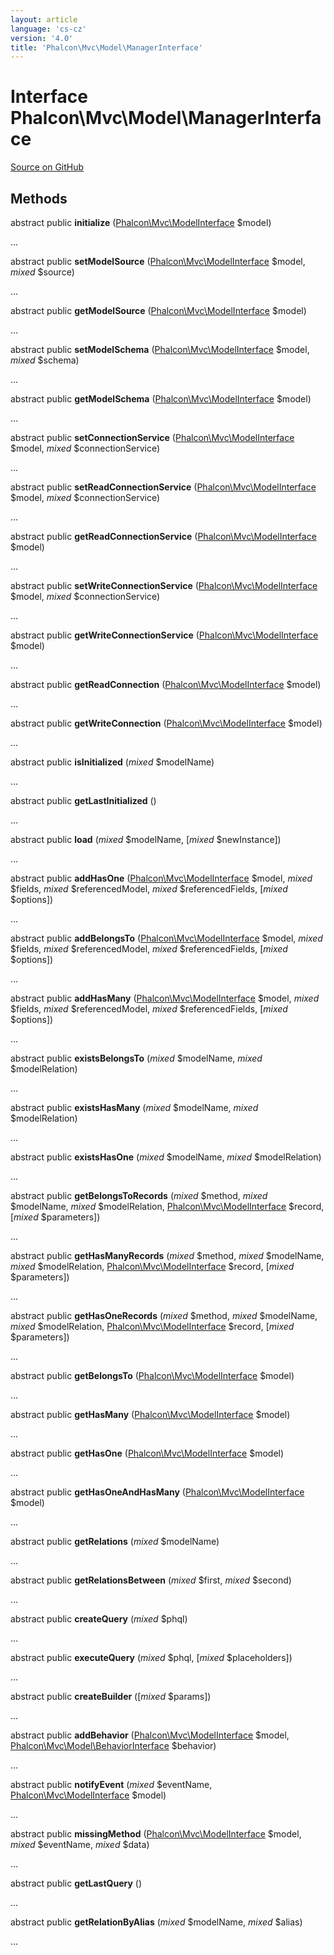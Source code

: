 ```yaml
---
layout: article
language: 'cs-cz'
version: '4.0'
title: 'Phalcon\Mvc\Model\ManagerInterface'
---
```


# Interface **Phalcon\Mvc\Model\ManagerInterface**

<a href="https://github.com/phalcon/cphalcon/tree/v4.0.0/phalcon/mvc/model/managerinterface.zep" class="btn btn-default btn-sm">Source on GitHub</a>

## Methods

abstract public **initialize** ([Phalcon\Mvc\ModelInterface](api/Phalcon_Mvc_ModelInterface) $model)

...

abstract public **setModelSource** ([Phalcon\Mvc\ModelInterface](api/Phalcon_Mvc_ModelInterface) $model, *mixed* $source)

...

abstract public **getModelSource** ([Phalcon\Mvc\ModelInterface](api/Phalcon_Mvc_ModelInterface) $model)

...

abstract public **setModelSchema** ([Phalcon\Mvc\ModelInterface](api/Phalcon_Mvc_ModelInterface) $model, *mixed* $schema)

...

abstract public **getModelSchema** ([Phalcon\Mvc\ModelInterface](api/Phalcon_Mvc_ModelInterface) $model)

...

abstract public **setConnectionService** ([Phalcon\Mvc\ModelInterface](api/Phalcon_Mvc_ModelInterface) $model, *mixed* $connectionService)

...

abstract public **setReadConnectionService** ([Phalcon\Mvc\ModelInterface](api/Phalcon_Mvc_ModelInterface) $model, *mixed* $connectionService)

...

abstract public **getReadConnectionService** ([Phalcon\Mvc\ModelInterface](api/Phalcon_Mvc_ModelInterface) $model)

...

abstract public **setWriteConnectionService** ([Phalcon\Mvc\ModelInterface](api/Phalcon_Mvc_ModelInterface) $model, *mixed* $connectionService)

...

abstract public **getWriteConnectionService** ([Phalcon\Mvc\ModelInterface](api/Phalcon_Mvc_ModelInterface) $model)

...

abstract public **getReadConnection** ([Phalcon\Mvc\ModelInterface](api/Phalcon_Mvc_ModelInterface) $model)

...

abstract public **getWriteConnection** ([Phalcon\Mvc\ModelInterface](api/Phalcon_Mvc_ModelInterface) $model)

...

abstract public **isInitialized** (*mixed* $modelName)

...

abstract public **getLastInitialized** ()

...

abstract public **load** (*mixed* $modelName, [*mixed* $newInstance])

...

abstract public **addHasOne** ([Phalcon\Mvc\ModelInterface](api/Phalcon_Mvc_ModelInterface) $model, *mixed* $fields, *mixed* $referencedModel, *mixed* $referencedFields, [*mixed* $options])

...

abstract public **addBelongsTo** ([Phalcon\Mvc\ModelInterface](api/Phalcon_Mvc_ModelInterface) $model, *mixed* $fields, *mixed* $referencedModel, *mixed* $referencedFields, [*mixed* $options])

...

abstract public **addHasMany** ([Phalcon\Mvc\ModelInterface](api/Phalcon_Mvc_ModelInterface) $model, *mixed* $fields, *mixed* $referencedModel, *mixed* $referencedFields, [*mixed* $options])

...

abstract public **existsBelongsTo** (*mixed* $modelName, *mixed* $modelRelation)

...

abstract public **existsHasMany** (*mixed* $modelName, *mixed* $modelRelation)

...

abstract public **existsHasOne** (*mixed* $modelName, *mixed* $modelRelation)

...

abstract public **getBelongsToRecords** (*mixed* $method, *mixed* $modelName, *mixed* $modelRelation, [Phalcon\Mvc\ModelInterface](api/Phalcon_Mvc_ModelInterface) $record, [*mixed* $parameters])

...

abstract public **getHasManyRecords** (*mixed* $method, *mixed* $modelName, *mixed* $modelRelation, [Phalcon\Mvc\ModelInterface](api/Phalcon_Mvc_ModelInterface) $record, [*mixed* $parameters])

...

abstract public **getHasOneRecords** (*mixed* $method, *mixed* $modelName, *mixed* $modelRelation, [Phalcon\Mvc\ModelInterface](api/Phalcon_Mvc_ModelInterface) $record, [*mixed* $parameters])

...

abstract public **getBelongsTo** ([Phalcon\Mvc\ModelInterface](api/Phalcon_Mvc_ModelInterface) $model)

...

abstract public **getHasMany** ([Phalcon\Mvc\ModelInterface](api/Phalcon_Mvc_ModelInterface) $model)

...

abstract public **getHasOne** ([Phalcon\Mvc\ModelInterface](api/Phalcon_Mvc_ModelInterface) $model)

...

abstract public **getHasOneAndHasMany** ([Phalcon\Mvc\ModelInterface](api/Phalcon_Mvc_ModelInterface) $model)

...

abstract public **getRelations** (*mixed* $modelName)

...

abstract public **getRelationsBetween** (*mixed* $first, *mixed* $second)

...

abstract public **createQuery** (*mixed* $phql)

...

abstract public **executeQuery** (*mixed* $phql, [*mixed* $placeholders])

...

abstract public **createBuilder** ([*mixed* $params])

...

abstract public **addBehavior** ([Phalcon\Mvc\ModelInterface](api/Phalcon_Mvc_ModelInterface) $model, [Phalcon\Mvc\Model\BehaviorInterface](api/Phalcon_Mvc_Model_BehaviorInterface) $behavior)

...

abstract public **notifyEvent** (*mixed* $eventName, [Phalcon\Mvc\ModelInterface](api/Phalcon_Mvc_ModelInterface) $model)

...

abstract public **missingMethod** ([Phalcon\Mvc\ModelInterface](api/Phalcon_Mvc_ModelInterface) $model, *mixed* $eventName, *mixed* $data)

...

abstract public **getLastQuery** ()

...

abstract public **getRelationByAlias** (*mixed* $modelName, *mixed* $alias)

...